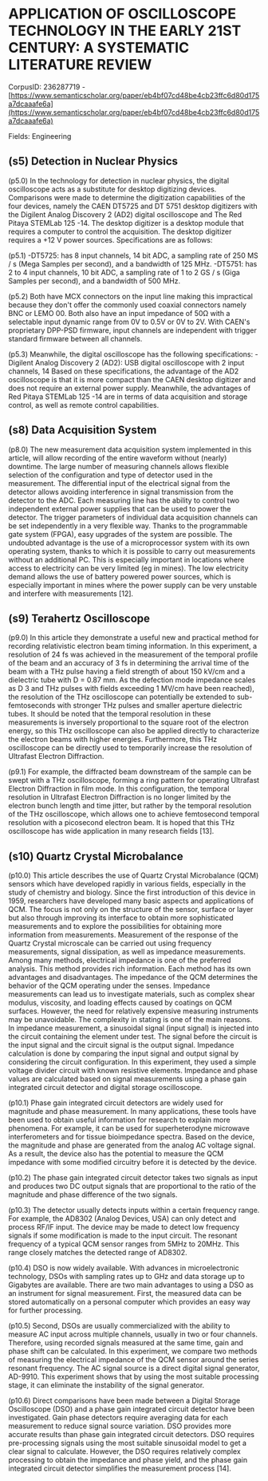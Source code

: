 # APPLICATION OF OSCILLOSCOPE TECHNOLOGY IN THE EARLY 21ST CENTURY: A SYSTEMATIC LITERATURE REVIEW

CorpusID: 236287719 - [https://www.semanticscholar.org/paper/eb4bf07cd48be4cb23ffc6d80d175a7dcaaafe6a](https://www.semanticscholar.org/paper/eb4bf07cd48be4cb23ffc6d80d175a7dcaaafe6a)

Fields: Engineering

## (s5) Detection in Nuclear Physics
(p5.0) In the technology for detection in nuclear physics, the digital oscilloscope acts as a substitute for desktop digitizing devices. Comparisons were made to determine the digitization capabilities of the four devices, namely the CAEN DT5725 and DT 5751 desktop digitizers with the Digilent Analog Discovery 2 (AD2) digital oscilloscope and The Red Pitaya STEMLab 125 -14. The desktop digitizer is a desktop module that requires a computer to control the acquisition. The desktop digitizer requires a +12 V power sources. Specifications are as follows:

(p5.1) -DT5725: has 8 input channels, 14 bit ADC, a sampling rate of 250 MS / s (Mega Samples per second), and a bandwidth of 125 MHz. -DT5751: has 2 to 4 input channels, 10 bit ADC, a sampling rate of 1 to 2 GS / s (Giga Samples per second), and a bandwidth of 500 MHz.

(p5.2) Both have MCX connectors on the input line making this impractical because they don't offer the commonly used coaxial connectors namely BNC or LEMO 00. Both also have an input impedance of 50Ω with a selectable input dynamic range from 0V to 0.5V or 0V to 2V. With CAEN's proprietary DPP-PSD firmware, input channels are independent with trigger standard firmware between all channels.

(p5.3) Meanwhile, the digital oscilloscope has the following specifications: -Digilent Analog Discovery 2 (AD2): USB digital oscilloscope with 2 input channels, 14  Based on these specifications, the advantage of the AD2 oscilloscope is that it is more compact than the CAEN desktop digitizer and does not require an external power supply. Meanwhile, the advantages of Red Pitaya STEMLab 125 -14 are in terms of data acquisition and storage control, as well as remote control capabilities.
## (s8) Data Acquisition System
(p8.0) The new measurement data acquisition system implemented in this article, will allow recording of the entire waveform without (nearly) downtime. The large number of measuring channels allows flexible selection of the configuration and type of detector used in the measurement. The differential input of the electrical signal from the detector allows avoiding interference in signal transmission from the detector to the ADC. Each measuring line has the ability to control two independent external power supplies that can be used to power the detector. The trigger parameters of individual data acquisition channels can be set independently in a very flexible way. Thanks to the programmable gate system (FPGA), easy upgrades of the system are possible. The undoubted advantage is the use of a microprocessor system with its own operating system, thanks to which it is possible to carry out measurements without an additional PC. This is especially important in locations where access to electricity can be very limited (eg in mines). The low electricity demand allows the use of battery powered power sources, which is especially important in mines where the power supply can be very unstable and interfere with measurements [12].
## (s9) Terahertz Oscilloscope
(p9.0) In this article they demonstrate a useful new and practical method for recording relativistic electron beam timing information. In this experiment, a resolution of 24 fs was achieved in the measurement of the temporal profile of the beam and an accuracy of 3 fs in determining the arrival time of the beam with a THz pulse having a field strength of about 150 kV/cm and a dielectric tube with D = 0.87 mm. As the defection mode impedance scales as D 3 and THz pulses with fields exceeding 1 MV/cm have been reached), the resolution of the THz oscilloscope can potentially be extended to sub-femtoseconds with stronger THz pulses and smaller aperture dielectric tubes. It should be noted that the temporal resolution in these measurements is inversely proportional to the square root of the electron energy, so this THz oscilloscope can also be applied directly to characterize the electron beams with higher energies. Furthermore, this THz oscilloscope can be directly used to temporarily increase the resolution of Ultrafast Electron Diffraction.

(p9.1) For example, the diffracted beam downstream of the sample can be swept with a THz oscilloscope, forming a ring pattern for operating Ultrafast Electron Diffraction in film mode. In this configuration, the temporal resolution in Ultrafast Electron Diffraction is no longer limited by the electron bunch length and time jitter, but rather by the temporal resolution of the THz oscilloscope, which allows one to achieve femtosecond temporal resolution with a picosecond electron beam. It is hoped that this THz oscilloscope has wide application in many research fields [13].
## (s10) Quartz Crystal Microbalance
(p10.0) This article describes the use of Quartz Crystal Microbalance (QCM) sensors which have developed rapidly in various fields, especially in the study of chemistry and biology. Since the first introduction of this device in 1959, researchers have developed many basic aspects and applications of QCM. The focus is not only on the structure of the sensor, surface or layer but also through improving its interface to obtain more sophisticated measurements and to explore the possibilities for obtaining more information from measurements. Measurement of the response of the Quartz Crystal microscale can be carried out using frequency measurements, signal dissipation, as well as impedance measurements. Among many methods, electrical impedance is one of the preferred analysis. This method provides rich information. Each method has its own advantages and disadvantages. The impedance of the QCM determines the behavior of the QCM operating under the senses. Impedance measurements can lead us to investigate materials, such as complex shear modulus, viscosity, and loading effects caused by coatings on QCM surfaces. However, the need for relatively expensive measuring instruments may be unavoidable. The complexity in stating is one of the main reasons. In impedance measurement, a sinusoidal signal (input signal) is injected into the circuit containing the element under test. The signal before the circuit is the input signal and the circuit signal is the output signal. Impedance calculation is done by comparing the input signal and output signal by considering the circuit configuration. In this experiment, they used a simple voltage divider circuit with known resistive elements. Impedance and phase values are calculated based on signal measurements using a phase gain integrated circuit detector and digital storage oscilloscope.

(p10.1) Phase gain integrated circuit detectors are widely used for magnitude and phase measurement. In many applications, these tools have been used to obtain useful information for research to explain more phenomena. For example, it can be used for superheterodyne microwave interferometers and for tissue bioimpedance spectra. Based on the device, the magnitude and phase are generated from the analog AC voltage signal. As a result, the device also has the potential to measure the QCM impedance with some modified circuitry before it is detected by the device.

(p10.2) The phase gain integrated circuit detector takes two signals as input and produces two DC output signals that are proportional to the ratio of the magnitude and phase difference of the two signals.

(p10.3) The detector usually detects inputs within a certain frequency range. For example, the AD8302 (Analog Devices, USA) can only detect and process RF/IF input. The device may be made to detect low frequency signals if some modification is made to the input circuit. The resonant frequency of a typical QCM sensor ranges from 5MHz to 20MHz. This range closely matches the detected range of AD8302.

(p10.4) DSO is now widely available. With advances in microelectronic technology, DSOs with sampling rates up to GHz and data storage up to Gigabytes are available. There are two main advantages to using a DSO as an instrument for signal measurement. First, the measured data can be stored automatically on a personal computer which provides an easy way for further processing.

(p10.5) Second, DSOs are usually commercialized with the ability to measure AC input across multiple channels, usually in two or four channels. Therefore, using recorded signals measured at the same time, gain and phase shift can be calculated. In this experiment, we compare two methods of measuring the electrical impedance of the QCM sensor around the series resonant frequency. The AC signal source is a direct digital signal generator, AD-9910. This experiment shows that by using the most suitable processing stage, it can eliminate the instability of the signal generator.

(p10.6) Direct comparisons have been made between a Digital Storage Oscilloscope (DSO) and a phase gain integrated circuit detector have been investigated. Gain phase detectors require averaging data for each measurement to reduce signal source variation. DSO provides more accurate results than phase gain integrated circuit detectors. DSO requires pre-processing signals using the most suitable sinusoidal model to get a clear signal to calculate. However, the DSO requires relatively complex processing to obtain the impedance and phase yield, and the phase gain integrated circuit detector simplifies the measurement process [14].
